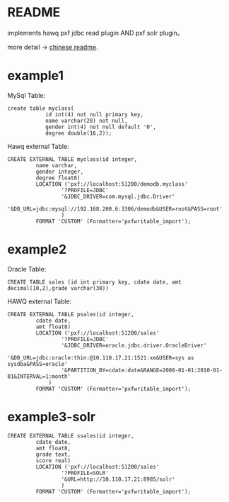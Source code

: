 # README

implements hawq pxf jdbc read plugin  AND pxf solr plugin。

more detail -> [chinese readme].
# example1

MySql Table:

    create table myclass(
                id int(4) not null primary key,
                name varchar(20) not null,
                gender int(4) not null default '0',
                degree double(16,2));
Hawq external Table:

    CREATE EXTERNAL TABLE myclass(id integer,
             name varchar,
             gender integer,
             degree float8)
             LOCATION ('pxf://localhost:51200/demodb.myclass'
                     '?PROFILE=JDBC'
                     '&JDBC_DRIVER=com.mysql.jdbc.Driver'
                     '&DB_URL=jdbc:mysql://192.168.200.6:3306/demodb&USER=root&PASS=root'
                     )
             FORMAT 'CUSTOM' (Formatter='pxfwritable_import');
# example2
Oracle Table:

    CREATE TABLE sales (id int primary key, cdate date, amt decimal(10,2),grade varchar(30))
HAWQ external Table:

    CREATE EXTERNAL TABLE psales(id integer,
             cdate date,
             amt float8)
             LOCATION ('pxf://localhost:51200/sales'
                     '?PROFILE=JDBC'
                     '&JDBC_DRIVER=oracle.jdbc.driver.OracleDriver'
                     '&DB_URL=jdbc:oracle:thin:@10.110.17.21:1521:xe&USER=sys as sysdba&PASS=oracle'
                     '&PARTITION_BY=cdate:date&RANGE=2008-01-01:2010-01-01&INTERVAL=1:month'
                 )
             FORMAT 'CUSTOM' (Formatter='pxfwritable_import');

# example3-solr

    CREATE EXTERNAL TABLE ssales(id integer,
             cdate date,
             amt float8,
             grade text,
             score real)
             LOCATION ('pxf://localhost:51200/sales'
                     '?PROFILE=SOLR'
                     '&URL=http://10.110.17.21:8985/solr'
                     )
             FORMAT 'CUSTOM' (Formatter='pxfwritable_import');

 [chinese readme]: /README_cn.md